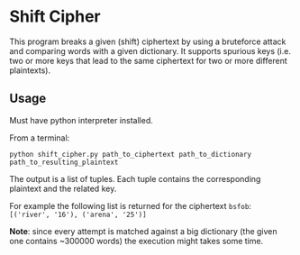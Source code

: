 # Shift Cipher

This program breaks a given (shift) ciphertext by using a bruteforce attack and comparing words with a given dictionary. It supports spurious keys (i.e. two or more keys that lead to the same ciphertext for two or more different plaintexts).

## Usage

Must have python interpreter installed.

From a terminal:

`python shift_cipher.py path_to_ciphertext path_to_dictionary path_to_resulting_plaintext`

The output is a list of tuples. Each tuple contains the corresponding plaintext and the related key.

For example the following list is returned for the ciphertext `bsfob`: `[('river', '16'), ('arena', '25')]`

__Note__: since every attempt is matched against a big dictionary (the given one contains ~300000 words) the execution might takes some time.